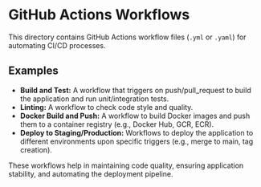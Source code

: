 # GitHub Actions Workflows

This directory contains GitHub Actions workflow files (`.yml` or `.yaml`) for automating CI/CD processes.

## Examples

- **Build and Test:** A workflow that triggers on push/pull_request to build the application and run unit/integration tests.
- **Linting:** A workflow to check code style and quality.
- **Docker Build and Push:** A workflow to build Docker images and push them to a container registry (e.g., Docker Hub, GCR, ECR).
- **Deploy to Staging/Production:** Workflows to deploy the application to different environments upon specific triggers (e.g., merge to main, tag creation).

These workflows help in maintaining code quality, ensuring application stability, and automating the deployment pipeline.
